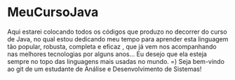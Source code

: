 # MeuCursoJava
Aqui estarei colocando todos os códigos que produzo no decorrer do curso de Java, no qual estou dedicando meu tempo para aprender esta linguagem tão popular, robusta, completa e eficaz , que já vem nos acompanhando nas melhores tecnologias por alguns anos... Eu desejo que ela esteja sempre no topo das linguagens mais usadas no mundo. =) Seja bem-vindo ao git de um estudante de Análise e Desenvolvimento de Sistemas! 
